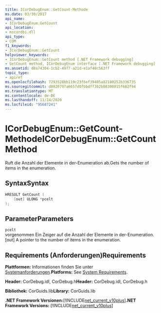 ```yaml
---
title: ICorDebugEnum::GetCount-Methode
ms.date: 03/30/2017
api_name:
- ICorDebugEnum.GetCount
api_location:
- mscordbi.dll
api_type:
- COM
f1_keywords:
- ICorDebugEnum::GetCount
helpviewer_keywords:
- ICorDebugEnum::GetCount method [.NET Framework debugging]
- GetCount method, ICorDebugEnum interface [.NET Framework debugging]
ms.assetid: d8a74304-1cb2-4977-a21d-e1af48c563ff
topic_type:
- apiref
ms.openlocfilehash: 7293528bb119c23f6ef39405a82180252b336735
ms.sourcegitcommit: d8020797a6657d0fbbdff362b80300815f682f94
ms.translationtype: MT
ms.contentlocale: de-DE
ms.lasthandoff: 11/24/2020
ms.locfileid: "95687241"
---
```

# <a name="icordebugenumgetcount-method"></a><span data-ttu-id="44616-102">ICorDebugEnum::GetCount-Methode</span><span class="sxs-lookup"><span data-stu-id="44616-102">ICorDebugEnum::GetCount Method</span></span>

<span data-ttu-id="44616-103">Ruft die Anzahl der Elemente in der-Enumeration ab.</span><span class="sxs-lookup"><span data-stu-id="44616-103">Gets the number of items in the enumeration.</span></span>  
  
## <a name="syntax"></a><span data-ttu-id="44616-104">Syntax</span><span class="sxs-lookup"><span data-stu-id="44616-104">Syntax</span></span>  
  
```cpp  
HRESULT GetCount (  
    [out] ULONG *pcelt  
);  
```  
  
## <a name="parameters"></a><span data-ttu-id="44616-105">Parameter</span><span class="sxs-lookup"><span data-stu-id="44616-105">Parameters</span></span>  

 `pcelt`  
 <span data-ttu-id="44616-106">vorgenommen Ein Zeiger auf die Anzahl der Elemente in der-Enumeration.</span><span class="sxs-lookup"><span data-stu-id="44616-106">[out] A pointer to the number of items in the enumeration.</span></span>  
  
## <a name="requirements"></a><span data-ttu-id="44616-107">Requirements (Anforderungen)</span><span class="sxs-lookup"><span data-stu-id="44616-107">Requirements</span></span>  

 <span data-ttu-id="44616-108">**Plattformen:** Informationen finden Sie unter [Systemanforderungen](../../get-started/system-requirements.md).</span><span class="sxs-lookup"><span data-stu-id="44616-108">**Platforms:** See [System Requirements](../../get-started/system-requirements.md).</span></span>  
  
 <span data-ttu-id="44616-109">**Header:** CorDebug.idl, CorDebug.h</span><span class="sxs-lookup"><span data-stu-id="44616-109">**Header:** CorDebug.idl, CorDebug.h</span></span>  
  
 <span data-ttu-id="44616-110">**Bibliothek:** CorGuids.lib</span><span class="sxs-lookup"><span data-stu-id="44616-110">**Library:** CorGuids.lib</span></span>  
  
 <span data-ttu-id="44616-111">**.NET Framework Versionen:**[!INCLUDE[net_current_v10plus](../../../../includes/net-current-v10plus-md.md)]</span><span class="sxs-lookup"><span data-stu-id="44616-111">**.NET Framework Versions:** [!INCLUDE[net_current_v10plus](../../../../includes/net-current-v10plus-md.md)]</span></span>
